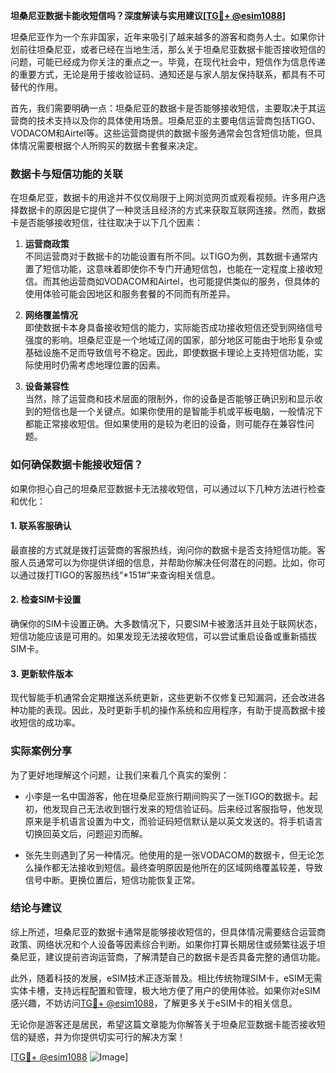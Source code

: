**坦桑尼亚数据卡能收短信吗？深度解读与实用建议[[TG💪+ @esim1088](https://t.me/s/esim1088)]**

坦桑尼亚作为一个东非国家，近年来吸引了越来越多的游客和商务人士。如果你计划前往坦桑尼亚，或者已经在当地生活，那么关于坦桑尼亚数据卡能否接收短信的问题，可能已经成为你关注的重点之一。毕竟，在现代社会中，短信作为信息传递的重要方式，无论是用于接收验证码、通知还是与家人朋友保持联系，都具有不可替代的作用。

首先，我们需要明确一点：坦桑尼亚的数据卡是否能够接收短信，主要取决于其运营商的技术支持以及你的具体使用场景。坦桑尼亚的主要电信运营商包括TIGO、VODACOM和Airtel等。这些运营商提供的数据卡服务通常会包含短信功能，但具体情况需要根据个人所购买的数据卡套餐来决定。

### 数据卡与短信功能的关联

在坦桑尼亚，数据卡的用途并不仅仅局限于上网浏览网页或观看视频。许多用户选择数据卡的原因是它提供了一种灵活且经济的方式来获取互联网连接。然而，数据卡是否能够接收短信，往往取决于以下几个因素：

1. **运营商政策**  
   不同运营商对于数据卡的功能设置有所不同。以TIGO为例，其数据卡通常内置了短信功能，这意味着即使你不专门开通短信包，也能在一定程度上接收短信。而其他运营商如VODACOM和Airtel，也可能提供类似的服务，但具体的使用体验可能会因地区和服务套餐的不同而有所差异。

2. **网络覆盖情况**  
   即使数据卡本身具备接收短信的能力，实际能否成功接收短信还受到网络信号强度的影响。坦桑尼亚是一个地域辽阔的国家，部分地区可能由于地形复杂或基础设施不足而导致信号不稳定。因此，即使数据卡理论上支持短信功能，实际使用时仍需考虑地理位置的因素。

3. **设备兼容性**  
   当然，除了运营商和技术层面的限制外，你的设备是否能够正确识别和显示收到的短信也是一个关键点。如果你使用的是智能手机或平板电脑，一般情况下都能正常接收短信。但如果使用的是较为老旧的设备，则可能存在兼容性问题。

### 如何确保数据卡能接收短信？

如果你担心自己的坦桑尼亚数据卡无法接收短信，可以通过以下几种方法进行检查和优化：

#### 1. 联系客服确认
最直接的方式就是拨打运营商的客服热线，询问你的数据卡是否支持短信功能。客服人员通常可以为你提供详细的信息，并帮助你解决任何潜在的问题。比如，你可以通过拨打TIGO的客服热线“*151#”来查询相关信息。

#### 2. 检查SIM卡设置
确保你的SIM卡设置正确。大多数情况下，只要SIM卡被激活并且处于联网状态，短信功能应该是可用的。如果发现无法接收短信，可以尝试重启设备或重新插拔SIM卡。

#### 3. 更新软件版本
现代智能手机通常会定期推送系统更新，这些更新不仅修复已知漏洞，还会改进各种功能的表现。因此，及时更新手机的操作系统和应用程序，有助于提高数据卡接收短信的成功率。

### 实际案例分享

为了更好地理解这个问题，让我们来看几个真实的案例：

- 小李是一名中国游客，他在坦桑尼亚旅行期间购买了一张TIGO的数据卡。起初，他发现自己无法收到银行发来的短信验证码。后来经过客服指导，他发现原来是手机语言设置为中文，而验证码短信默认是以英文发送的。将手机语言切换回英文后，问题迎刃而解。
  
- 张先生则遇到了另一种情况。他使用的是一张VODACOM的数据卡，但无论怎么操作都无法接收到短信。最终查明原因是他所在的区域网络覆盖较差，导致信号中断。更换位置后，短信功能恢复正常。

### 结论与建议

综上所述，坦桑尼亚的数据卡通常是能够接收短信的，但具体情况需要结合运营商政策、网络状况和个人设备等因素综合判断。如果你打算长期居住或频繁往返于坦桑尼亚，建议提前咨询运营商，了解清楚自己的数据卡是否具备完整的通信功能。

此外，随着科技的发展，eSIM技术正逐渐普及。相比传统物理SIM卡，eSIM无需实体卡槽，支持远程配置和管理，极大地方便了用户的使用体验。如果你对eSIM感兴趣，不妨访问[TG💪+ @esim1088](https://t.me/s/esim1088)，了解更多关于eSIM卡的相关信息。

无论你是游客还是居民，希望这篇文章能为你解答关于坦桑尼亚数据卡能否接收短信的疑惑，并为你提供切实可行的解决方案！

[[TG💪+ @esim1088](https://t.me/s/esim1088) ![Image](https://i.postimg.cc/4NQfJmqS/Snipaste-2025-05-13-00-14-12.png)]